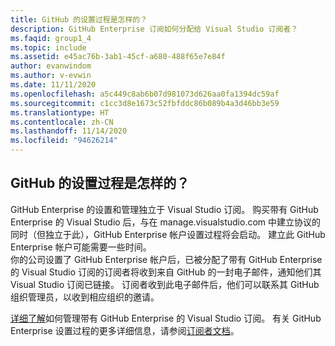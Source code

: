 ```yaml
---
title: GitHub 的设置过程是怎样的？
description: GitHub Enterprise 订阅如何分配给 Visual Studio 订阅者？
ms.faqid: group1_4
ms.topic: include
ms.assetid: e45ac76b-3ab1-45cf-a680-488f65e7e84f
author: evanwindom
ms.author: v-evwin
ms.date: 11/11/2020
ms.openlocfilehash: a5c449c8ab6b07d981073d626aa0fa1394dc59af
ms.sourcegitcommit: c1cc3d8e1673c52fbfddc86b089b4a3d46bb3e59
ms.translationtype: HT
ms.contentlocale: zh-CN
ms.lasthandoff: 11/14/2020
ms.locfileid: "94626214"
---
```

## <a name="what-is-the-github-setup-process"></a>GitHub 的设置过程是怎样的？

GitHub Enterprise 的设置和管理独立于 Visual Studio 订阅。 购买带有 GitHub Enterprise 的 Visual Studio 后，与在 manage.visualstudio.com 中建立协议的同时（但独立于此），GitHub Enterprise 帐户设置过程将会启动。 建立此 GitHub Enterprise 帐户可能需要一些时间。  
你的公司设置了 GitHub Enterprise 帐户后，已被分配了带有 GitHub Enterprise 的 Visual Studio 订阅的订阅者将收到来自 GitHub 的一封电子邮件，通知他们其 Visual Studio 订阅已链接。 订阅者收到此电子邮件后，他们可以联系其 GitHub 组织管理员，以收到相应组织的邀请。 

[详细了解](https://docs.microsoft.com/visualstudio/subscriptions/assign-github)如何管理带有 GitHub Enterprise 的 Visual Studio 订阅。 有关 GitHub Enterprise 设置过程的更多详细信息，请参阅[订阅者文档](https://docs.microsoft.com/visualstudio/subscriptions/access-github)。 

